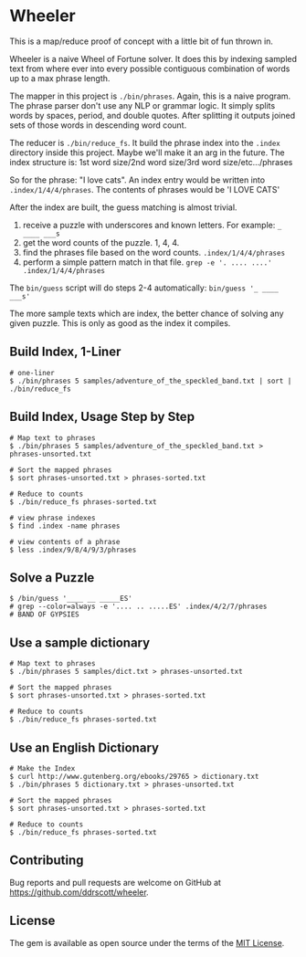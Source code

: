 # Wheeler

This is a map/reduce proof of concept with a little bit of fun thrown in. 

Wheeler is a naive Wheel of Fortune solver. It does this by indexing sampled
text from where ever into every possible contiguous combination of words up
to a max phrase length.

The mapper in this project is `./bin/phrases`. Again, this is a naive program.
The phrase parser don't use any NLP or grammar logic. It simply splits words
by spaces, period, and double quotes. After splitting it outputs joined sets
of those words in descending word count.

The reducer is `./bin/reduce_fs`. It build the phrase index into the `.index`
directory inside this project. Maybe we'll make it an arg in the future.
The index structure is:
  1st word size/2nd word size/3rd word size/etc.../phrases

So for the phrase: "I love cats". An index entry would be written into
`.index/1/4/4/phrases`. The contents of phrases would be 'I LOVE CATS'

After the index are built, the guess matching is almost trivial.

1. receive a puzzle with underscores and known letters. For example: `_ ____ ___s`
2. get the word counts of the puzzle. 1, 4, 4.
3. find the phrases file based on the word counts. `.index/1/4/4/phrases`
4. perform a simple pattern match in that file. `grep -e '. .... ....' .index/1/4/4/phrases`

The `bin/guess` script will do steps 2-4 automatically: `bin/guess '_ ____ ___s'`

The more sample texts which are index, the better chance of solving any given
puzzle. This is only as good as the index it compiles.

## Build Index, 1-Liner

    # one-liner
    $ ./bin/phrases 5 samples/adventure_of_the_speckled_band.txt | sort | ./bin/reduce_fs
    
## Build Index, Usage Step by Step

    # Map text to phrases
    $ ./bin/phrases 5 samples/adventure_of_the_speckled_band.txt > phrases-unsorted.txt
    
    # Sort the mapped phrases
    $ sort phrases-unsorted.txt > phrases-sorted.txt
     
    # Reduce to counts
    $ ./bin/reduce_fs phrases-sorted.txt
    
    # view phrase indexes
    $ find .index -name phrases
    
    # view contents of a phrase
    $ less .index/9/8/4/9/3/phrases

## Solve a Puzzle

    $ /bin/guess '____ __ _____ES'
    # grep --color=always -e '.... .. .....ES' .index/4/2/7/phrases
    # BAND OF GYPSIES

## Use a sample dictionary
    # Map text to phrases
    $ ./bin/phrases 5 samples/dict.txt > phrases-unsorted.txt
    
    # Sort the mapped phrases
    $ sort phrases-unsorted.txt > phrases-sorted.txt
     
    # Reduce to counts
    $ ./bin/reduce_fs phrases-sorted.txt

## Use an English Dictionary
    
    # Make the Index
    $ curl http://www.gutenberg.org/ebooks/29765 > dictionary.txt
    $ ./bin/phrases 5 dictionary.txt > phrases-unsorted.txt
    
    # Sort the mapped phrases
    $ sort phrases-unsorted.txt > phrases-sorted.txt
     
    # Reduce to counts
    $ ./bin/reduce_fs phrases-sorted.txt
    

## Contributing

Bug reports and pull requests are welcome on GitHub at https://github.com/ddrscott/wheeler.


## License

The gem is available as open source under the terms of the [MIT License](http://opensource.org/licenses/MIT).

